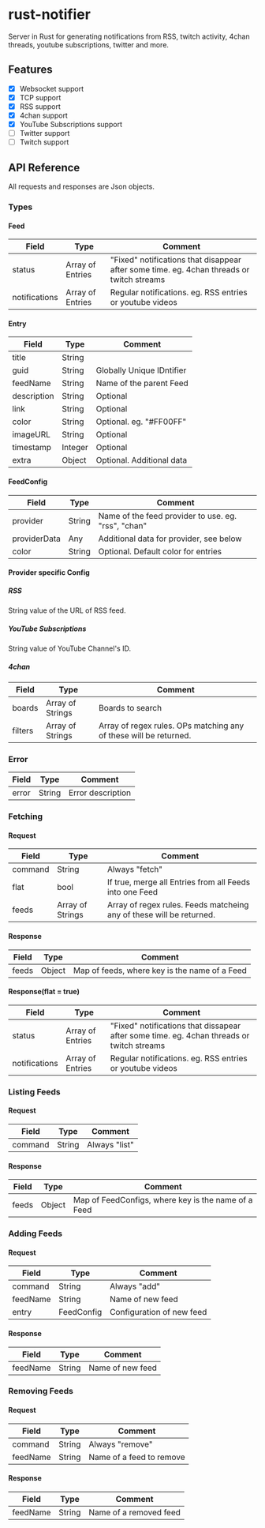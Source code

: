 # rust-notifier
Server in Rust for generating notifications from RSS, twitch activity, 4chan threads, youtube subscriptions, twitter and more.

## Features
- [X] Websocket support
- [X] TCP support
- [X] RSS support
- [X] 4chan support
- [X] YouTube Subscriptions support
- [ ] Twitter support
- [ ] Twitch support

## API Reference
All requests and responses are Json objects.
### Types
#### Feed

| Field   | Type   | Comment |
| ------- | ------ | ------- |
| status  | Array of Entries | "Fixed" notifications that disappear after some time. eg. 4chan threads or twitch streams |
| notifications | Array of Entries | Regular notifications. eg. RSS entries or youtube videos |

#### Entry

| Field   | Type   | Comment |
| ------- | ------ | ------- |
| title   | String |  |
| guid    | String | Globally Unique IDntifier |
| feedName | String | Name of the parent Feed |
| description | String | Optional |
| link | String | Optional |
| color | String | Optional. eg. "#FF00FF" |
| imageURL | String | Optional |
| timestamp | Integer | Optional |
| extra | Object | Optional. Additional data |

#### FeedConfig

| Field   | Type   | Comment |
| ------- | ------ | ------- |
| provider | String | Name of the feed provider to use. eg. "rss", "chan" |
| providerData | Any | Additional data for provider, see below |
| color | String | Optional. Default color for entries |

#### Provider specific Config
##### RSS
String value of the URL of RSS feed.
##### YouTube Subscriptions
String value of YouTube Channel's ID.
##### 4chan

| Field   | Type   | Comment |
| ------- | ------ | ------- |
| boards  | Array of Strings | Boards to search |
| filters | Array of Strings | Array of regex rules. OPs matching any of these will be returned. |

### Error
| Field   | Type   | Comment |
| ------- | ------ | ------- |
| error | String | Error description |

### Fetching
#### Request

| Field   | Type   | Comment |
| ------- | ------ | ------- |
| command | String | Always "fetch" |
| flat    | bool   | If true, merge all Entries from all Feeds into one Feed |
| feeds   | Array of Strings | Array of regex rules. Feeds matcheing any of these will be returned. |

#### Response

| Field   | Type   | Comment |
| ------- | ------ | ------- |
| feeds | Object | Map of feeds, where key is the name of a Feed |

#### Response(flat = true)

| Field   | Type   | Comment |
| ------- | ------ | ------- |
| status  | Array of Entries | "Fixed" notifications that dissapear after some time. eg. 4chan threads or twitch streams |
| notifications | Array of Entries | Regular notifications. eg. RSS entries or youtube videos |


### Listing Feeds
#### Request

| Field   | Type   | Comment |
| ------- | ------ | ------- |
| command | String | Always "list" |

#### Response

| Field   | Type   | Comment |
| ------- | ------ | ------- |
| feeds | Object | Map of FeedConfigs, where key is the name of a Feed |


### Adding Feeds
#### Request

| Field   | Type   | Comment |
| ------- | ------ | ------- |
| command | String | Always "add" |
| feedName | String | Name of new feed |
| entry | FeedConfig | Configuration of new feed |

#### Response

| Field   | Type   | Comment |
| ------- | ------ | ------- |
| feedName | String | Name of new feed |

### Removing Feeds
#### Request

| Field   | Type   | Comment |
| ------- | ------ | ------- |
| command | String | Always "remove" |
| feedName | String | Name of a feed to remove |

#### Response

| Field   | Type   | Comment |
| ------- | ------ | ------- |
| feedName | String | Name of a removed feed |


